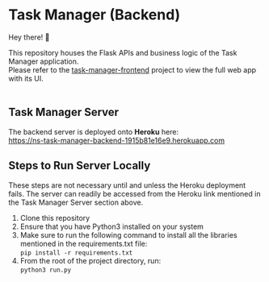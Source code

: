 # Task Manager (Backend)

Hey there! <span class="wave">👋</span>

This repository houses the Flask APIs and business logic of the Task Manager application. <br/>
Please refer to the [task-manager-frontend](https://github.com/gonemad97/task-manager-frontend) project to view the full web app with its UI. <br/><br/>

## Task Manager Server
The backend server is deployed onto <b>Heroku</b> here: <br/>
https://ns-task-manager-backend-1915b81e16e9.herokuapp.com

## Steps to Run Server Locally
These steps are not necessary until and unless the Heroku deployment fails. The server can readily be accessed from the Heroku link mentioned in the Task Manager Server section above.
1. Clone this repository
2. Ensure that you have Python3 installed on your system
3. Make sure to run the following command to install all the libraries mentioned in the requirements.txt file: <br/>
```pip install -r requirements.txt```
4. From the root of the project directory, run: <br/>
```python3 run.py```
